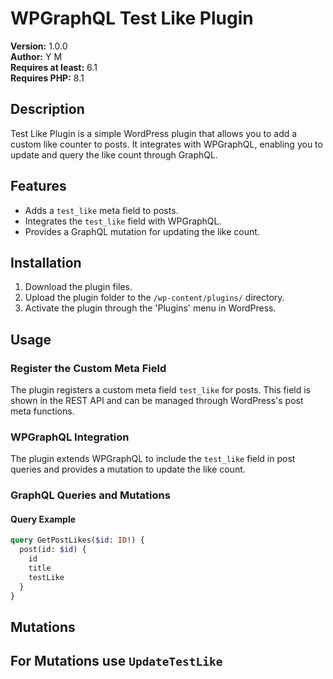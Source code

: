 # WPGraphQL Test Like Plugin

**Version:** 1.0.0  
**Author:** Y M  
**Requires at least:** 6.1  
**Requires PHP:** 8.1

## Description

Test Like Plugin is a simple WordPress plugin that allows you to add a custom like counter to posts. It integrates with WPGraphQL, enabling you to update and query the like count through GraphQL.

## Features

- Adds a `test_like` meta field to posts.
- Integrates the `test_like` field with WPGraphQL.
- Provides a GraphQL mutation for updating the like count.

## Installation

1. Download the plugin files.
2. Upload the plugin folder to the `/wp-content/plugins/` directory.
3. Activate the plugin through the 'Plugins' menu in WordPress.

## Usage

### Register the Custom Meta Field

The plugin registers a custom meta field `test_like` for posts. This field is shown in the REST API and can be managed through WordPress's post meta functions.

### WPGraphQL Integration

The plugin extends WPGraphQL to include the `test_like` field in post queries and provides a mutation to update the like count.

### GraphQL Queries and Mutations

#### Query Example

```graphql
query GetPostLikes($id: ID!) {
  post(id: $id) {
    id
    title
    testLike
  }
}
```

## Mutations

## For Mutations use `UpdateTestLike`